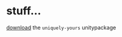 # stuff...
[download](https://github.com/ophura/stuff.../releases/download/unitypackage/uniquely-yours.unitypackage) the `uniquely-yours` unitypackage
